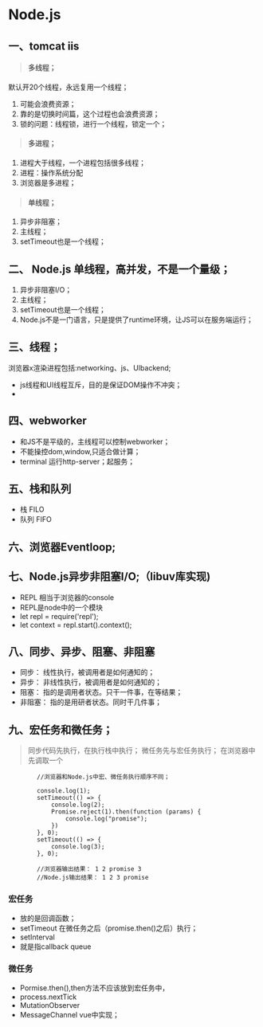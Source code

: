 #  Node.js

## 一、tomcat iis
> #### 多线程；
默认开20个线程，永远复用一个线程；
1. 可能会浪费资源；
2. 靠的是切换时间篇，这个过程也会浪费资源；
3. 锁的问题：线程锁，进行一个线程，锁定一个；

> #### 多进程；
1. 进程大于线程，一个进程包括很多线程；
2. 进程：操作系统分配
3. 浏览器是多进程；

> #### 单线程；
1. 异步非阻塞；
2. 主线程；
3. setTimeout也是一个线程；

## 二、 Node.js 单线程，高并发，不是一个量级；
1. 异步非阻塞I/O；
2. 主线程；
3. setTimeout也是一个线程；
4. Node.js不是一门语言，只是提供了runtime环境，让JS可以在服务端运行；

## 三、线程；
浏览器x渲染进程包括:networking、js、UIbackend;
- js线程和UI线程互斥，目的是保证DOM操作不冲突；
- 

## 四、webworker
- 和JS不是平级的，主线程可以控制webworker；
- 不能操控dom,window,只适合做计算；
-  terminal 运行http-server；起服务；

## 五、栈和队列
- 栈 FILO
- 队列 FIFO
## 六、浏览器Eventloop;

## 七、Node.js异步非阻塞I/O;（libuv库实现)
- REPL 相当于浏览器的console
- REPL是node中的一个模块
- let repl = require('repl');
- let context = repl.start().context();


## 八、同步、异步、阻塞、非阻塞
- 同步： 线性执行，被调用者是如何通知的；
- 异步： 非线性执行，被调用者是如何通知的；
- 阻塞： 指的是调用者状态。只干一件事，在等结果；
- 非阻塞： 指的是用研者状态。同时干几件事；

## 九、宏任务和微任务；
> 同步代码先执行，在执行栈中执行；
> 微任务先与宏任务执行；
> 在浏览器中先调取一个
```
        //浏览器和Node.js中宏、微任务执行顺序不同；

        console.log(1);
        setTimeout(() => {
            console.log(2);
            Promise.reject(1).then(function (params) {
                console.log("promise");
            })
        }, 0);
        setTimeout(() => {
            console.log(3);
        }, 0);

        //浏览器输出结果： 1 2 promise 3
        //Node.js输出结果： 1 2 3 promise
```

### 宏任务
- 放的是回调函数；
- setTimeout 在微任务之后（promise.then()之后）执行；
- setInterval 
- 就是指callback queue

### 微任务
- Pormise.then(),then方法不应该放到宏任务中，
- process.nextTick
- MutationObserver 
- MessageChannel vue中实现；

